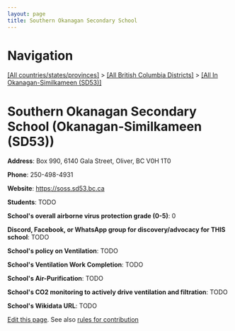 ```yaml
---
layout: page
title: Southern Okanagan Secondary School
---
```

# Navigation

[[All countries/states/provinces]](../../..) > [[All British Columbia Districts]](../..) > [[All In Okanagan-Similkameen (SD53)]](..)

# Southern Okanagan Secondary School (Okanagan-Similkameen (SD53))

**Address**: Box 990, 6140 Gala Street, Oliver, BC V0H 1T0

**Phone**: 250-498-4931

**Website**: <https://soss.sd53.bc.ca>

**Students**: TODO

**School's overall airborne virus protection grade (0-5)**: 0

**Discord, Facebook, or WhatsApp group for discovery/advocacy for THIS school**: TODO

**School's policy on Ventilation**: TODO

**School's Ventilation Work Completion**: TODO

**School's Air-Purification**: TODO

**School's CO2 monitoring to actively drive ventilation and filtration**: TODO

**School's Wikidata URL**: TODO


[Edit this page](https://github.com/ventilate-schools/BC/edit/main/./Okanagan-Similkameen_(SD53)/Southern_Okanagan_Secondary_School.md). See also [rules for contribution](../../../contribution-rules/)